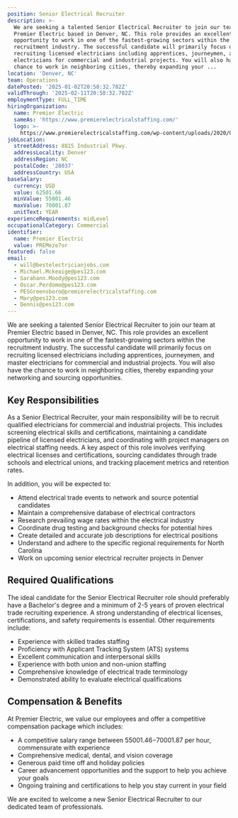 ```yaml
---
position: Senior Electrical Recruiter
description: >-
  We are seeking a talented Senior Electrical Recruiter to join our team at
  Premier Electric based in Denver, NC. This role provides an excellent
  opportunity to work in one of the fastest-growing sectors within the
  recruitment industry. The successful candidate will primarily focus on
  recruiting licensed electricians including apprentices, journeymen, and master
  electricians for commercial and industrial projects. You will also have the
  chance to work in neighboring cities, thereby expanding your ...
location: 'Denver, NC'
team: Operations
datePosted: '2025-01-02T20:58:32.782Z'
validThrough: '2025-02-11T20:58:32.782Z'
employmentType: FULL_TIME
hiringOrganization:
  name: Premier Electric
  sameAs: 'https://www.premierelectricalstaffing.com/'
  logo: >-
    https://www.premierelectricalstaffing.com/wp-content/uploads/2020/05/Premier-Electrical-Staffing-logo.png
jobLocation:
  streetAddress: 8815 Industrial Pkwy.
  addressLocality: Denver
  addressRegion: NC
  postalCode: '28037'
  addressCountry: USA
baseSalary:
  currency: USD
  value: 62501.66
  minValue: 55001.46
  maxValue: 70001.87
  unitText: YEAR
experienceRequirements: midLevel
occupationalCategory: Commercial
identifier:
  name: Premier Electric
  value: PREMeze7or
featured: false
email:
  - will@bestelectricianjobs.com
  - Michael.Mckeaige@pes123.com
  - Sarahann.Moody@pes123.com
  - Oscar.Perdomo@pes123.com
  - PESGreensboro@premierelectricalstaffing.com
  - Mary@pes123.com
  - Dennis@pes123.com
---
```




We are seeking a talented Senior Electrical Recruiter to join our team at Premier Electric based in Denver, NC. This role provides an excellent opportunity to work in one of the fastest-growing sectors within the recruitment industry. The successful candidate will primarily focus on recruiting licensed electricians including apprentices, journeymen, and master electricians for commercial and industrial projects. You will also have the chance to work in neighboring cities, thereby expanding your networking and sourcing opportunities.

## Key Responsibilities

As a Senior Electrical Recruiter, your main responsibility will be to recruit qualified electricians for commercial and industrial projects. This includes screening electrical skills and certifications, maintaining a candidate pipeline of licensed electricians, and coordinating with project managers on electrical staffing needs. A key aspect of this role involves verifying electrical licenses and certifications, sourcing candidates through trade schools and electrical unions, and tracking placement metrics and retention rates.

In addition, you will be expected to:

- Attend electrical trade events to network and source potential candidates
- Maintain a comprehensive database of electrical contractors
- Research prevailing wage rates within the electrical industry
- Coordinate drug testing and background checks for potential hires
- Create detailed and accurate job descriptions for electrical positions
- Understand and adhere to the specific regional requirements for North Carolina
- Work on upcoming senior electrical recruiter projects in Denver

## Required Qualifications

The ideal candidate for the Senior Electrical Recruiter role should preferably have a Bachelor's degree and a minimum of 2-5 years of proven electrical trade recruiting experience. A strong understanding of electrical licenses, certifications, and safety requirements is essential. Other requirements include:

- Experience with skilled trades staffing
- Proficiency with Applicant Tracking System (ATS) systems
- Excellent communication and interpersonal skills
- Experience with both union and non-union staffing
- Comprehensive knowledge of electrical trade terminology
- Demonstrated ability to evaluate electrical qualifications

## Compensation & Benefits

At Premier Electric, we value our employees and offer a competitive compensation package which includes:

- A competitive salary range between $55001.46-$70001.87 per hour, commensurate with experience
- Comprehensive medical, dental, and vision coverage
- Generous paid time off and holiday policies
- Career advancement opportunities and the support to help you achieve your goals
- Ongoing training and certifications to help you stay current in your field

We are excited to welcome a new Senior Electrical Recruiter to our dedicated team of professionals.
